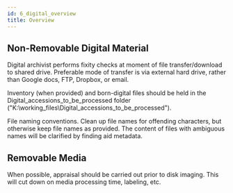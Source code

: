 ```yaml
---
id: 6_digital_overview
title: Overview
---
```

## Non-Removable Digital Material 
Digital archivist performs fixity checks at moment of file transfer/download to shared drive. Preferable mode of transfer is via external hard drive, rather than Google docs, FTP, Dropbox, or email. 

Inventory (when provided) and born-digital files should be held in the Digital_accessions_to_be_processed folder ("K:\working_files\Digital_accessions_to_be_processed").

File naming conventions. Clean up file names for offending characters, but otherwise keep file names as provided. The content of files with ambiguous names will be clarified by finding aid metadata.

## Removable Media
When possible, appraisal should be carried out prior to disk imaging. This will cut down on media processing time, labeling, etc.
